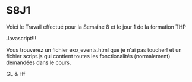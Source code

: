 # S8J1
Voici le Travail effectué pour la Semaine 8 et le jour 1 de la formation THP

Javascript!!!

Vous trouverez un fichier exo_events.html que je n'ai pas toucher!
et un fichier script.js qui contient toutes les fonctionalités (normalement)
demandées dans le cours.


GL & Hf
